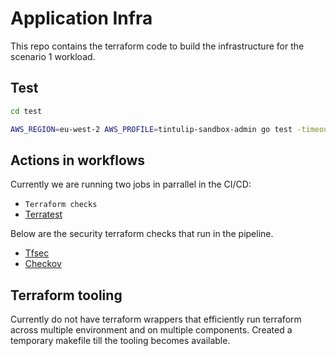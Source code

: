 # Application Infra

This repo contains the terraform code to build the infrastructure for the scenario 1 workload. 
 
## Test
```bash
cd test

AWS_REGION=eu-west-2 AWS_PROFILE=tintulip-sandbox-admin go test -timeout 90m
```
## Actions in workflows

Currently we are running two jobs in parrallel in the CI/CD:
- `Terraform checks`
- [Terratest](github.com/gruntwork-io/terratest/modules/terraform)


Below are the security terraform checks that run in the pipeline.

- [Tfsec](https://github.com/tfsec/tfsec)
- [Checkov](https://github.com/bridgecrewio/checkov)

## Terraform tooling

Currently do not have terraform wrappers that efficiently run terraform across multiple environment and on multiple components. Created a temporary makefile till the tooling becomes available. 


